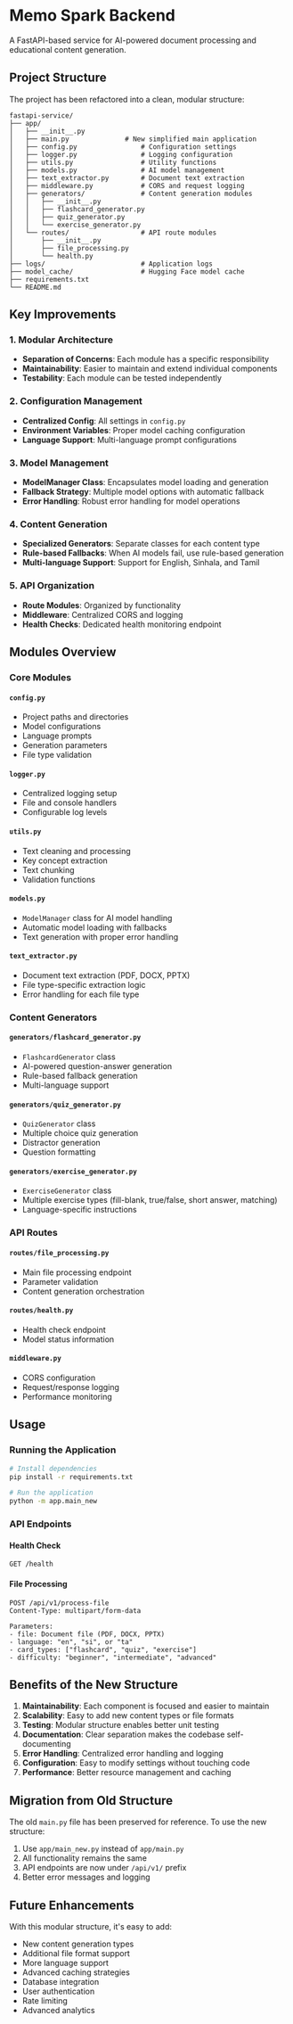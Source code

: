 # Memo Spark Backend

A FastAPI-based service for AI-powered document processing and educational content generation.

## Project Structure

The project has been refactored into a clean, modular structure:

```
fastapi-service/
├── app/
│   ├── __init__.py
│   ├── main.py              # New simplified main application
│   ├── config.py                # Configuration settings
│   ├── logger.py                # Logging configuration
│   ├── utils.py                 # Utility functions
│   ├── models.py                # AI model management
│   ├── text_extractor.py        # Document text extraction
│   ├── middleware.py            # CORS and request logging
│   ├── generators/              # Content generation modules
│   │   ├── __init__.py
│   │   ├── flashcard_generator.py
│   │   ├── quiz_generator.py
│   │   └── exercise_generator.py
│   └── routes/                  # API route modules
│       ├── __init__.py
│       ├── file_processing.py
│       └── health.py
├── logs/                        # Application logs
├── model_cache/                 # Hugging Face model cache
├── requirements.txt
└── README.md
```

## Key Improvements

### 1. **Modular Architecture**
- **Separation of Concerns**: Each module has a specific responsibility
- **Maintainability**: Easier to maintain and extend individual components
- **Testability**: Each module can be tested independently

### 2. **Configuration Management**
- **Centralized Config**: All settings in `config.py`
- **Environment Variables**: Proper model caching configuration
- **Language Support**: Multi-language prompt configurations

### 3. **Model Management**
- **ModelManager Class**: Encapsulates model loading and generation
- **Fallback Strategy**: Multiple model options with automatic fallback
- **Error Handling**: Robust error handling for model operations

### 4. **Content Generation**
- **Specialized Generators**: Separate classes for each content type
- **Rule-based Fallbacks**: When AI models fail, use rule-based generation
- **Multi-language Support**: Support for English, Sinhala, and Tamil

### 5. **API Organization**
- **Route Modules**: Organized by functionality
- **Middleware**: Centralized CORS and logging
- **Health Checks**: Dedicated health monitoring endpoint

## Modules Overview

### Core Modules

#### `config.py`
- Project paths and directories
- Model configurations
- Language prompts
- Generation parameters
- File type validation

#### `logger.py`
- Centralized logging setup
- File and console handlers
- Configurable log levels

#### `utils.py`
- Text cleaning and processing
- Key concept extraction
- Text chunking
- Validation functions

#### `models.py`
- `ModelManager` class for AI model handling
- Automatic model loading with fallbacks
- Text generation with proper error handling

#### `text_extractor.py`
- Document text extraction (PDF, DOCX, PPTX)
- File type-specific extraction logic
- Error handling for each file type

### Content Generators

#### `generators/flashcard_generator.py`
- `FlashcardGenerator` class
- AI-powered question-answer generation
- Rule-based fallback generation
- Multi-language support

#### `generators/quiz_generator.py`
- `QuizGenerator` class
- Multiple choice quiz generation
- Distractor generation
- Question formatting

#### `generators/exercise_generator.py`
- `ExerciseGenerator` class
- Multiple exercise types (fill-blank, true/false, short answer, matching)
- Language-specific instructions

### API Routes

#### `routes/file_processing.py`
- Main file processing endpoint
- Parameter validation
- Content generation orchestration

#### `routes/health.py`
- Health check endpoint
- Model status information

#### `middleware.py`
- CORS configuration
- Request/response logging
- Performance monitoring

## Usage

### Running the Application

```bash
# Install dependencies
pip install -r requirements.txt

# Run the application
python -m app.main_new
```

### API Endpoints

#### Health Check
```http
GET /health
```

#### File Processing
```http
POST /api/v1/process-file
Content-Type: multipart/form-data

Parameters:
- file: Document file (PDF, DOCX, PPTX)
- language: "en", "si", or "ta"
- card_types: ["flashcard", "quiz", "exercise"]
- difficulty: "beginner", "intermediate", "advanced"
```

## Benefits of the New Structure

1. **Maintainability**: Each component is focused and easier to maintain
2. **Scalability**: Easy to add new content types or file formats
3. **Testing**: Modular structure enables better unit testing
4. **Documentation**: Clear separation makes the codebase self-documenting
5. **Error Handling**: Centralized error handling and logging
6. **Configuration**: Easy to modify settings without touching code
7. **Performance**: Better resource management and caching

## Migration from Old Structure

The old `main.py` file has been preserved for reference. To use the new structure:

1. Use `app/main_new.py` instead of `app/main.py`
2. All functionality remains the same
3. API endpoints are now under `/api/v1/` prefix
4. Better error messages and logging

## Future Enhancements

With this modular structure, it's easy to add:

- New content generation types
- Additional file format support
- More language support
- Advanced caching strategies
- Database integration
- User authentication
- Rate limiting
- Advanced analytics 